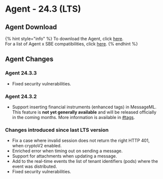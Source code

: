 # Agent - 24.3 (LTS)

## Agent Download

{% hint style="info" %}
To download the Agent, click [here](https://storage.googleapis.com/sym-platform/developers/rest-api/agent-24.3.3.zip).\
For a list of Agent x SBE compatibilities, click [here](../../agent-guide/sbe-x-agent-compatibility-matrix.md).
{% endhint %}

## Agent Changes

### Agent 24.3.3

* Fixed security vulnerabilities.

### Agent 24.3.2

* Support inserting financial instruments (enhanced tags) in MessageML. This feature is **not yet generally available** and will be released officially in the coming months. More information is available in [#tags](../../../bots/messages/overview-of-messageml/messageml-basic-format-tags/shorthand-tags.md#tags "mention").

### Changes introduced since last LTS version

* Fix a case where invalid session does not return the right HTTP 401, when cryptoV2 enabled.
* Enriched error when timing out on sending a message.
* Support for attachments when updating a  message.
* Add to the real-time events the list of tenant identifiers (pods) where the event was distributed.
* Fixed security vulnerabilities.
